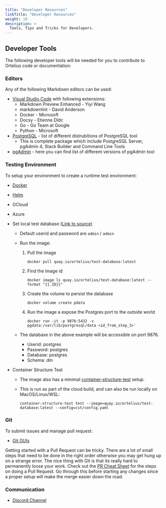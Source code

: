 ```yaml
---
title: "Developer Resources"
linkTitle: "Developer Resources"
weight: 10
description: >
  Tools, Tips and Tricks for Developers.
---
```


## Developer Tools

The following developer tools will be needed for you to contribute to Ortelius code or documentation:

### Editors

Any of the following Markdown editors can be used: 
- [Visual Studio Code](https://code.visualstudio.com/) with following extensions:
    - Markdown Preview Enhanced - Yiyi Wang
    - markdownlint - David Anderson
    - Docker - Microsoft
    - Docsy - Etienne Dldc
    - Go - Go Team at Google
    - Python - Microsoft
- [PostgreSQL](https://www.postgresql.org/download/) - list of different distrubitions of PostgreSQL tool
    - This is complete package which include PostgreSQL Server, pgAdmin 4, Stack Builder and Command Line Tools
- [pgAdmin](https://www.postgresql.org/ftp/pgadmin/pgadmin4/) - here you can find list of different versions of pgAdmin tool

### Testing Environment

To setup your environment to create a runtime test environment: 
- [Docker](https://docs.docker.com/get-docker/)
- [Helm](https://helm.sh/docs/intro/install/)
- GCloud 
- Azure
- Set local test database [(Link to source)](https://github.com/ortelius/test-database)
    - Default userid and password are `admin` / `admin`
    - Run the image:
        1) Pull the image
          
            ```    
            docker pull quay.io/ortelius/test-database:latest
            ```

        2) Find the image id
            
            ```
            docker image ls quay.io/ortelius/test-database:latest --format "{{.ID}}"
            ```

        3) Create the volume to persist the database

            ```
            docker volume create pdata
            ```

        4) Run the image a expose the Postgres port to the outside world

            ```
            docker run -it -p 9876:5432 -v pgdata:/var/lib/postgresql/data <id_from_step_2>`
            ```

    - The database in the above example will be accessible on port 9876.
        - Userid: postgres
        - Password: postgres
        - Database: postgres
        - Schema: dm

- Container Structure Test
    - The image also has a minimal [container-structure-test](https://github.com/GoogleContainerTools/container-structure-test) setup.
    - This is run as part of the cloud build, and can also be run locally on MacOS/Linux/WSL:

        ```
        container-structure-test test --image=quay.io/ortelius/test-database:latest --config=cst/config.yaml
        ```

### Git

To submit issues and manage pull request:
- [Git GUIs](https://git-scm.com/downloads/guis/)

Getting started with a Pull Request can be tricky. There are a lot of small steps that need to be done in the right order otherwise you may get hung up on a strange error. The nice thing with Git is that its really hard to permanently loose your work.  Check out the [PR Cheat Sheet](https://docs.ortelius.io/guides/contributorguide/pull-request-cheat-sheet/) for the steps on doing a Pull Request. Go through this before starting any changes since a proper setup will make the merge easier down the road.

### Communication

- [Discord Channel](https://discord.gg/ZtXU74x)

